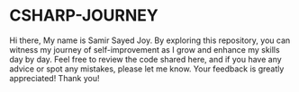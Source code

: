 # CSHARP-JOURNEY
Hi there, My name is Samir Sayed Joy. By exploring this repository, you can witness my journey of self-improvement as I grow and enhance my skills day by day.  Feel free to review the code shared here, and if you have any advice or spot any mistakes, please let me know. Your feedback is greatly appreciated!  Thank you!
